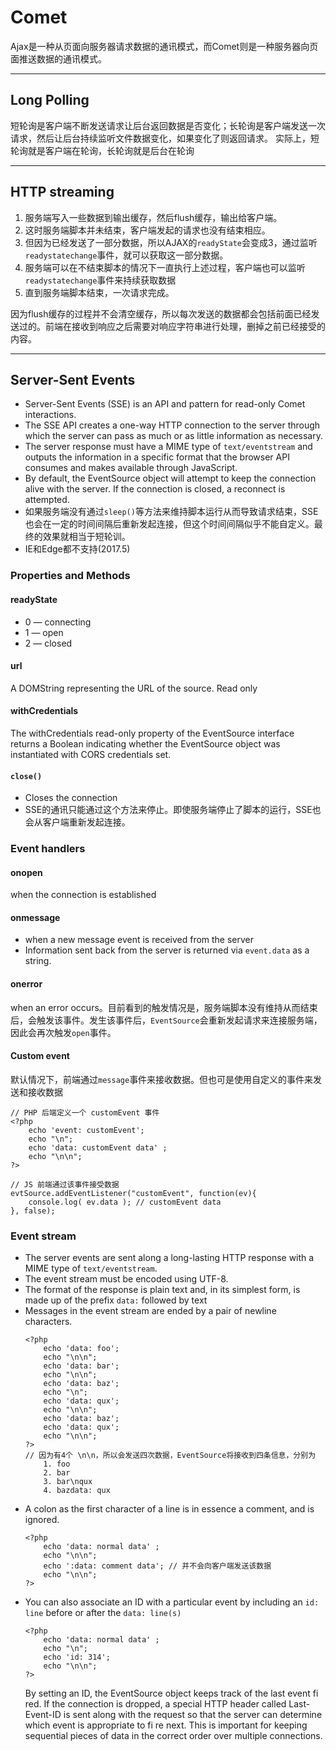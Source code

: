 # Comet
Ajax是一种从页面向服务器请求数据的通讯模式，而Comet则是一种服务器向页面推送数据的通讯模式。


***
## Long Polling
短轮询是客户端不断发送请求让后台返回数据是否变化；长轮询是客户端发送一次请求，然后让后台持续监听文件数据变化，如果变化了则返回请求。 实际上，短轮询就是客户端在轮询，长轮询就是后台在轮询


***
## HTTP streaming
1. 服务端写入一些数据到输出缓存，然后flush缓存，输出给客户端。
2. 这时服务端脚本并未结束，客户端发起的请求也没有结束相应。
3. 但因为已经发送了一部分数据，所以AJAX的`readyState`会变成3，通过监听`readystatechange`事件，就可以获取这一部分数据。
4. 服务端可以在不结束脚本的情况下一直执行上述过程，客户端也可以监听`readystatechange`事件来持续获取数据
5. 直到服务端脚本结束，一次请求完成。

因为flush缓存的过程并不会清空缓存，所以每次发送的数据都会包括前面已经发送过的。前端在接收到响应之后需要对响应字符串进行处理，删掉之前已经接受的内容。


***
## Server-Sent Events
* Server-Sent Events (SSE) is an API and pattern for read-only Comet interactions.
* The SSE API creates a one-way HTTP connection to the server through which the server can pass as much or as little information as necessary.
* The server response must have a MIME type of `text/eventstream` and outputs the information in a specific format that the browser API consumes and makes available through JavaScript.
* By default, the EventSource object will attempt to keep the connection alive with the server. If the connection is closed, a reconnect is attempted.
* 如果服务端没有通过`sleep()`等方法来维持脚本运行从而导致请求结束，SSE也会在一定的时间间隔后重新发起连接，但这个时间间隔似乎不能自定义。最终的效果就相当于短轮训。
* IE和Edge都不支持(2017.5)

### Properties and Methods
#### readyState
* 0 — connecting
* 1 — open
* 2 — closed

#### url
A DOMString representing the URL of the source. Read only

#### withCredentials
The withCredentials read-only property of the EventSource interface returns a Boolean indicating whether the EventSource object was instantiated with CORS credentials set.

#### `close()`
* Closes the connection
* SSE的通讯只能通过这个方法来停止。即使服务端停止了脚本的运行，SSE也会从客户端重新发起连接。

### Event handlers
#### onopen
when the connection is established

#### onmessage
* when a new message event is received from the server
* Information sent back from the server is returned via `event.data` as a string.

#### onerror
when an error occurs。目前看到的触发情况是，服务端脚本没有维持从而结束后，会触发该事件。发生该事件后，`EventSource`会重新发起请求来连接服务端，因此会再次触发`open`事件。

#### Custom event
默认情况下，前端通过`message`事件来接收数据。但也可是使用自定义的事件来发送和接收数据
  ```
  // PHP 后端定义一个 customEvent 事件
  <?php
      echo 'event: customEvent';
      echo "\n";
      echo 'data: customEvent data' ;
      echo "\n\n";
  ?>

  // JS 前端通过该事件接受数据
  evtSource.addEventListener("customEvent", function(ev){
      console.log( ev.data ); // customEvent data
  }, false);
  ```

### Event stream
* The server events are sent along a long-lasting HTTP response with a MIME type of `text/eventstream`.
* The event stream must be encoded using UTF-8.
* The format of the response is plain text and, in its simplest form, is made up of the prefix `data:` followed by text
* Messages in the event stream are ended by a pair of newline characters.
    ```
    <?php
        echo 'data: foo';
        echo "\n\n";
        echo 'data: bar';
        echo "\n\n";
        echo 'data: baz';
        echo "\n";
        echo 'data: qux';
        echo "\n\n";
        echo 'data: baz';
        echo 'data: qux';
        echo "\n\n";
    ?>
    // 因为有4个 \n\n，所以会发送四次数据，EventSource将接收到四条信息，分别为
        1. foo
        2. bar
        3. bar\nqux
        4. bazdata: qux
    ```
* A colon as the first character of a line is in essence a comment, and is ignored.
    ```
    <?php
        echo 'data: normal data' ;
        echo "\n\n";
        echo ':data: comment data'; // 并不会向客户端发送该数据
        echo "\n\n";
    ?>
    ```
* You can also associate an ID with a particular event by including an `id: line` before or after the `data: line(s)`
    ```
    <?php
        echo 'data: normal data' ;
        echo "\n";
        echo 'id: 314';
        echo "\n\n";
    ?>
    ```
    By setting an ID, the  EventSource object keeps track of the last event fi red. If the connection is dropped, a special HTTP header called  Last-Event-ID is sent along with the request so that the server can determine which event is appropriate to fi re next. This is important for keeping sequential pieces of data in the correct order over multiple connections.
